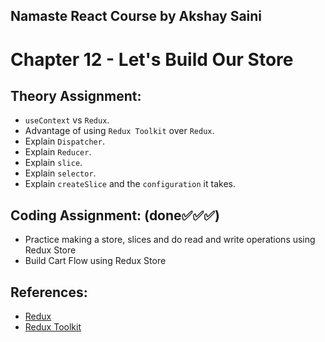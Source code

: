 ## Namaste React Course by Akshay Saini
# Chapter 12 - Let's Build Our Store

## Theory Assignment:
- `useContext` vs `Redux`.
- Advantage of using `Redux Toolkit` over `Redux`.
- Explain `Dispatcher`.
- Explain `Reducer`.
- Explain `slice`.
- Explain `selector`.
- Explain `createSlice` and the `configuration` it takes.


## Coding Assignment: (done✅✅✅)
- Practice making a store, slices and do read and write operations using Redux
Store
- Build Cart Flow using Redux Store


## References:
- [Redux](https://redux.js.org/)
- [Redux Toolkit](https://redux-toolkit.js.org/)